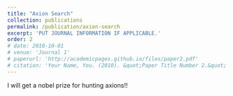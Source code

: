 ```yaml
---
title: "Axion Search"
collection: publications
permalink: /publication/axion-search
excerpt: 'PUT JOURNAL INFORMATION IF APPLICABLE.'
order: 2
# date: 2010-10-01
# venue: 'Journal 1'
# paperurl: 'http://academicpages.github.io/files/paper2.pdf'
# citation: 'Your Name, You. (2010). &quot;Paper Title Number 2.&quot; <i>Journal 1</i>. 1(2).'
---
```


I will get a nobel prize for hunting axions!!
